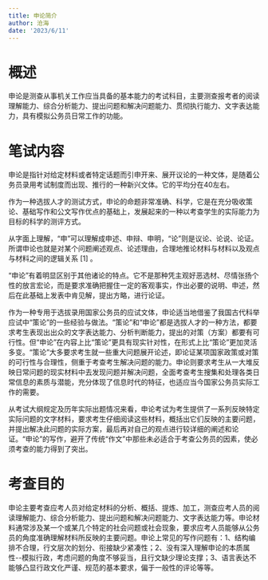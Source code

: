 ```yaml
---
title: 申论简介
author: 沧海
date: '2023/6/11'
---
```

<LastUpdated />


# 概述

申论是测查从事机关工作应当具备的基本能力的考试科目，主要测查报考者的阅读理解能力、综合分析能力、提出问题和解决问题能力、贯彻执行能力、文字表达能力，具有模拟公务员日常工作的功能。

# 笔试内容

申论是指针对给定材料或者特定话题而引申开来、展开议论的一种文体，是随着公务员录用考试制度而出现、推行的一种新兴文体。它的平均分在40左右。

作为一种选拔人才的测试方式，申论的命题非常准确、科学，它是在充分吸收策论、基础写作和公文写作优点的基础上，发展起来的一种以考查学生的实际能力为目标的科学的测评方式。

从字面上理解，“申”可以理解成申述、申辩、申明，“论”则是议论、论说、论证。所谓申论也就是对某个问题阐述观点、论述理由，合理地推论材料与材料以及观点与材料之间的逻辑关系 [1] 。

“申论”有着明显区别于其他诸论的特点。它不是那种凭主观好恶选材、尽情张扬个性的放言宏论，而是要求准确把握住一定的客观事实，作出必要的说明、申述，然后在此基础上发表中肯见解，提出方略，进行论证。

作为一种专用于选拔录用国家公务员的应试文体，申论适当地借鉴了我国古代科举应试中“策论”的一些经验与做法。“策论”和“申论”都是选拔人才的一种方法，都要求考生表现出出众的文字表达能力、分析判断能力，提出的对策（方案）都要有可行性。但“申论”在内容上比“策论”更具有现实针对性，在形式上比“策论”更加灵活多变。“策论”大多要求考生就一些重大问题展开论述，即论证某项国家政策或对策的可行性与合理性，侧重于考查考生解决问题的能力。申论则要求考生从一大堆反映日常问题的现实材料中去发现问题并解决问题，全面考查考生搜集和处理各类日常信息的素质与潜能，充分体现了信息时代的特征，也适应当今国家公务员实际工作的需要。

从考试大纲规定及历年实际出题情况来看，申论考试为考生提供了一系列反映特定实际问题的文字材料，要求考生仔细阅读这些材料，概括出它们反映的主要问题，并提出解决此问题的实际方案，最后再对自己的观点进行较详细的阐述和论证。“申论”的写作，避开了传统“作文”中那些未必适合于考查公务员的因素，使必须考查的能力得到了突出。

# 考查目的

申论主要考查应考人员对给定材料的分析、概括、提炼、加工，测查应考人员的阅读理解能力、综合分析能力、提出问题和解决问题能力、文字表达能力等。申论材料通常涉及某一个或某几个特定的社会问题或社会现象，要求应考人员能够从公务员的角度准确理解材料所反映的主要问题。申论上常见的写作问题有：1、结构编排不合理，行文层次的划分、衔接缺少紧凑性；2、没有深入理解申论的本质属性--模拟行政，考虑问题的角度不够妥当，且行文缺少理论支撑；3、语言表达不能够凸显行政文化严谨、规范的基本要求，偏于一般性的评论等等。